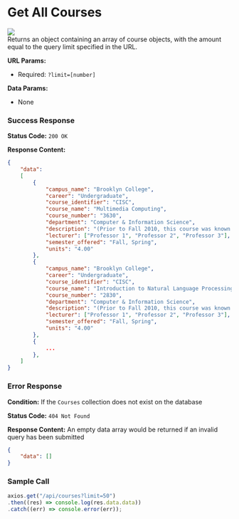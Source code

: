 # Get All Courses
![](https://img.shields.io/badge/%2Fapi%2Fcourses-GET-brightgreen?style=flat-square)\
Returns an object containing an array of course objects, with the amount equal to the query limit specified in the URL.

**URL Params:**
- Required: `?limit=[number]`

**Data Params:**
- None

### Success Response
**Status Code:** `200 OK`

**Response Content:**
```json
{
    "data": 
    [
        {
            "campus_name": "Brooklyn College",
            "career": "Undergraduate",
            "course_identifier": "CISC",
            "course_name": "Multimedia Computing",
            "course_number": "3630",
            "department": "Computer & Information Science",
            "description": "(Prior to Fall 2010, this course was known as CIS 52.nThe information below might still reflect the old course numbers. Bracketed numbers, if any, are the old course numbers. Learn more...)",
            "lecturer": ["Professor 1", "Professor 2", "Professor 3"],
            "semester_offered": "Fall, Spring",
            "units": "4.00"
        },
        {
            "campus_name": "Brooklyn College",
            "career": "Undergraduate",
            "course_identifier": "CISC",
            "course_name": "Introduction to Natural Language Processing",
            "course_number": "2830",
            "department": "Computer & Information Science",
            "description": "(Prior to Fall 2010, this course was known as CIS 11.5.nThe information below might still reflect the old course numbers. Bracketed numbers, if any, are the old course numbers. Learn more...)",
            "lecturer": ["Professor 1", "Professor 2", "Professor 3"],
            "semester_offered": "Fall, Spring",
            "units": "4.00"
        },
        {
            ...
        },
    ]
}
```

### Error Response
**Condition:** If the `Courses` collection does not exist on the database

**Status Code:** `404 Not Found`

**Response Content:**
An empty data array would be returned if an invalid query has been submitted
```json
{
    "data": []
}
```

### Sample Call
```js
axios.get("/api/courses?limit=50")
.then((res) => console.log(res.data.data))
.catch((err) => console.error(err));
```